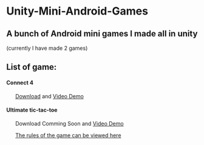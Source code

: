 # Unity-Mini-Android-Games

## A bunch of Android mini games I made all in unity 
(currently I have made 2 games)

## List of game: 

#### Connect 4 

&nbsp;&nbsp;&nbsp;&nbsp;&nbsp;&nbsp;[Download](https://play.google.com/store/apps/details?id=com.BitSchiff.Connect4) and [Video Demo](https://youtu.be/AcIB68Bth88)

#### Ultimate tic-tac-toe 

&nbsp;&nbsp;&nbsp;&nbsp;&nbsp;&nbsp;Download Comming Soon and [Video Demo](https://youtu.be/k6bKp34GtCA)

&nbsp;&nbsp;&nbsp;&nbsp;&nbsp;&nbsp;[The rules of the game can be viewed here](https://en.wikipedia.org/wiki/Ultimate_tic-tac-toe)




